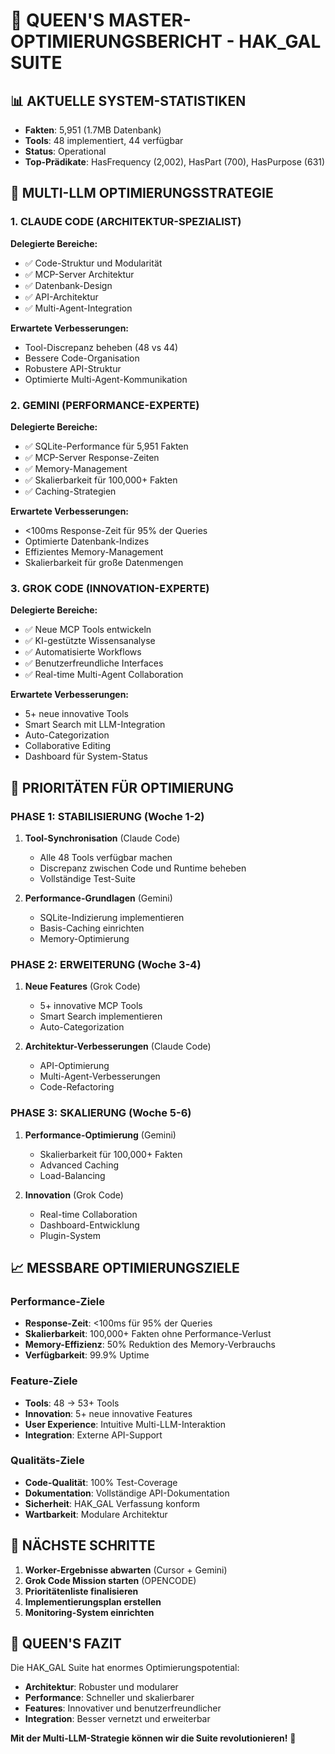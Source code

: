 # 👑 QUEEN'S MASTER-OPTIMIERUNGSBERICHT - HAK_GAL SUITE

## 📊 AKTUELLE SYSTEM-STATISTIKEN
- **Fakten**: 5,951 (1.7MB Datenbank)
- **Tools**: 48 implementiert, 44 verfügbar
- **Status**: Operational
- **Top-Prädikate**: HasFrequency (2,002), HasPart (700), HasPurpose (631)

## 🎯 MULTI-LLM OPTIMIERUNGSSTRATEGIE

### 1. CLAUDE CODE (ARCHITEKTUR-SPEZIALIST)
**Delegierte Bereiche:**
- ✅ Code-Struktur und Modularität
- ✅ MCP-Server Architektur
- ✅ Datenbank-Design
- ✅ API-Architektur
- ✅ Multi-Agent-Integration

**Erwartete Verbesserungen:**
- Tool-Discrepanz beheben (48 vs 44)
- Bessere Code-Organisation
- Robustere API-Struktur
- Optimierte Multi-Agent-Kommunikation

### 2. GEMINI (PERFORMANCE-EXPERTE)
**Delegierte Bereiche:**
- ✅ SQLite-Performance für 5,951 Fakten
- ✅ MCP-Server Response-Zeiten
- ✅ Memory-Management
- ✅ Skalierbarkeit für 100,000+ Fakten
- ✅ Caching-Strategien

**Erwartete Verbesserungen:**
- <100ms Response-Zeit für 95% der Queries
- Optimierte Datenbank-Indizes
- Effizientes Memory-Management
- Skalierbarkeit für große Datenmengen

### 3. GROK CODE (INNOVATION-EXPERTE)
**Delegierte Bereiche:**
- ✅ Neue MCP Tools entwickeln
- ✅ KI-gestützte Wissensanalyse
- ✅ Automatisierte Workflows
- ✅ Benutzerfreundliche Interfaces
- ✅ Real-time Multi-Agent Collaboration

**Erwartete Verbesserungen:**
- 5+ neue innovative Tools
- Smart Search mit LLM-Integration
- Auto-Categorization
- Collaborative Editing
- Dashboard für System-Status

## 🚀 PRIORITÄTEN FÜR OPTIMIERUNG

### PHASE 1: STABILISIERUNG (Woche 1-2)
1. **Tool-Synchronisation** (Claude Code)
   - Alle 48 Tools verfügbar machen
   - Discrepanz zwischen Code und Runtime beheben
   - Vollständige Test-Suite

2. **Performance-Grundlagen** (Gemini)
   - SQLite-Indizierung implementieren
   - Basis-Caching einrichten
   - Memory-Optimierung

### PHASE 2: ERWEITERUNG (Woche 3-4)
1. **Neue Features** (Grok Code)
   - 5+ innovative MCP Tools
   - Smart Search implementieren
   - Auto-Categorization

2. **Architektur-Verbesserungen** (Claude Code)
   - API-Optimierung
   - Multi-Agent-Verbesserungen
   - Code-Refactoring

### PHASE 3: SKALIERUNG (Woche 5-6)
1. **Performance-Optimierung** (Gemini)
   - Skalierbarkeit für 100,000+ Fakten
   - Advanced Caching
   - Load-Balancing

2. **Innovation** (Grok Code)
   - Real-time Collaboration
   - Dashboard-Entwicklung
   - Plugin-System

## 📈 MESSBARE OPTIMIERUNGSZIELE

### Performance-Ziele
- **Response-Zeit**: <100ms für 95% der Queries
- **Skalierbarkeit**: 100,000+ Fakten ohne Performance-Verlust
- **Memory-Effizienz**: 50% Reduktion des Memory-Verbrauchs
- **Verfügbarkeit**: 99.9% Uptime

### Feature-Ziele
- **Tools**: 48 → 53+ Tools
- **Innovation**: 5+ neue innovative Features
- **User Experience**: Intuitive Multi-LLM-Interaktion
- **Integration**: Externe API-Support

### Qualitäts-Ziele
- **Code-Qualität**: 100% Test-Coverage
- **Dokumentation**: Vollständige API-Dokumentation
- **Sicherheit**: HAK_GAL Verfassung konform
- **Wartbarkeit**: Modulare Architektur

## 🎯 NÄCHSTE SCHRITTE

1. **Worker-Ergebnisse abwarten** (Cursor + Gemini)
2. **Grok Code Mission starten** (OPENCODE)
3. **Prioritätenliste finalisieren**
4. **Implementierungsplan erstellen**
5. **Monitoring-System einrichten**

## 👑 QUEEN'S FAZIT

Die HAK_GAL Suite hat enormes Optimierungspotential:
- **Architektur**: Robuster und modularer
- **Performance**: Schneller und skalierbarer
- **Features**: Innovativer und benutzerfreundlicher
- **Integration**: Besser vernetzt und erweiterbar

**Mit der Multi-LLM-Strategie können wir die Suite revolutionieren!** 🚀